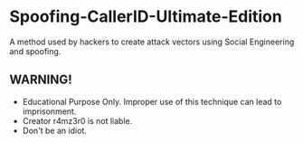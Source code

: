 # Spoofing-CallerID-Ultimate-Edition
A method used by hackers to create attack vectors using Social Engineering and spoofing. 
## WARNING!
- Educational Purpose Only. Improper use of this technique can lead to imprisonment. 
- Creator r4mz3r0 is not liable. 
- Don't be an idiot. 
